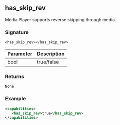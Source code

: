 ## has\_skip\_rev

Media Player supports reverse skipping through media.

### Signature

`<has_skip_rev></has_skip_rev>`


| Parameter | Description |
| --- | --- |
| bool | true/false |


### Returns

`None`


### Example

```xml
<capabilities>
   <has_skip_rev>true</has_skip_rev>
</capabilities>
```
